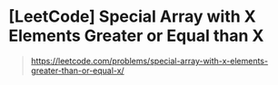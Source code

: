 # [LeetCode] Special Array with X Elements Greater or Equal than X

> https://leetcode.com/problems/special-array-with-x-elements-greater-than-or-equal-x/